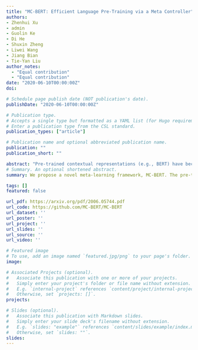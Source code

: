 ```yaml
---
title: "MC-BERT: Efficient Language Pre-Training via a Meta Controller"
authors:
- Zhenhui Xu
- admin
- Guolin Ke
- Di He
- Shuxin Zheng
- Liwei Wang
- Jiang Bian
- Tie-Yan Liu
author_notes:
  - "Equal contribution"
  - "Equal contribution"
date: "2020-06-10T00:00:00Z"
doi:

# Schedule page publish date (NOT publication's date).
publishDate: "2020-06-10T00:00:00Z"

# Publication type.
# Accepts a single type but formatted as a YAML list (for Hugo requirements).
# Enter a publication type from the CSL standard.
publication_types: ["article"]

# Publication name and optional abbreviated publication name.
publication: ""
publication_short: ""

abstract: "Pre-trained contextual representations (e.g., BERT) have become the foundation to achieve state-of-the-art results on many NLP tasks. However, large-scale pre-training is computationally expensive. ELECTRA, an early attempt to accelerate pre-training, trains a discriminative model that predicts whether each input token was replaced by a generator. Our studies reveal that ELECTRA's success is mainly due to its reduced complexity of the pre-training task: the binary classification (replaced token detection) is more efficient to learn than the generation task (masked language modeling). However, such a simplified task is less semantically informative. To achieve better efficiency and effectiveness, we propose a novel meta-learning framework, MC-BERT. The pre-training task is a multi-choice cloze test with a reject option, where a meta controller network provides training input and candidates. Results over GLUE natural language understanding benchmark demonstrate that our proposed method is both efficient and effective: it outperforms baselines on GLUE semantic tasks given the same computational budget."
# Summary. An optional shortened abstract.
summary: We propose a novel meta-learning framework, MC-BERT. The pre-training task is a multi-choice cloze test with a reject option, where a meta controller network provides training input and candidates.

tags: []
featured: false

url_pdf: https://arxiv.org/pdf/2006.05744.pdf
url_code: https://github.com/MC-BERT/MC-BERT
url_dataset: ''
url_poster: ''
url_project: ''
url_slides: ''
url_source: ''
url_video: ''

# Featured image
# To use, add an image named `featured.jpg/png` to your page's folder. 
image:

# Associated Projects (optional).
#   Associate this publication with one or more of your projects.
#   Simply enter your project's folder or file name without extension.
#   E.g. `internal-project` references `content/project/internal-project/index.md`.
#   Otherwise, set `projects: []`.
projects:

# Slides (optional).
#   Associate this publication with Markdown slides.
#   Simply enter your slide deck's filename without extension.
#   E.g. `slides: "example"` references `content/slides/example/index.md`.
#   Otherwise, set `slides: ""`.
slides:
---
```

